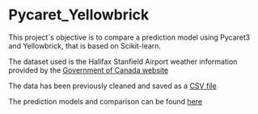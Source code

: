 # Pycaret_Yellowbrick
This project´s objective is to compare a prediction model using Pycaret3 and Yellowbrick, that is based on Scikit-learn. 

The dataset used is the Halifax Stanfield Airport weather information provided by the [Government of Canada website](https://climate.weather.gc.ca/historical_data/search_historic_data_stations_e.html?searchType=stnName&timeframe=1&txtStationName=Halifax&searchMethod=contains&optLimit=yearRange&StartYear=1840&EndYear=2023&Year=2023&Month=3&Day=21&selRowPerPage=25)

The data has been previously cleaned and saved as a [CSV file](https://github.com/lelacerda/Pycaret_Yellowbrick/blob/main/df_clean.csv)

The prediction models and comparison can be found [here](https://github.com/lelacerda/Pycaret_Yellowbrick/blob/main/Weather_Pycaret_Sklearn.ipynb)
